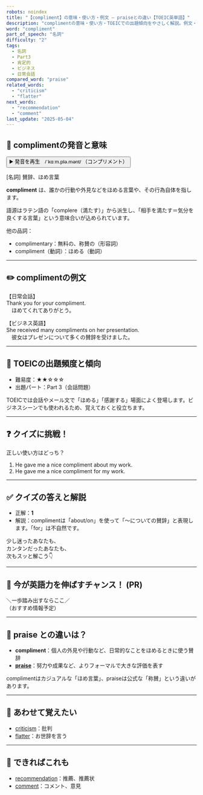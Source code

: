```yaml
---
robots: noindex
title: "【compliment】の意味・使い方・例文 ― praiseとの違い【TOEIC英単語】"
description: "complimentの意味・使い方・TOEICでの出題傾向をやさしく解説。例文・クイズ付きでpraiseとの違いもわかりやすく学べます。"
word: "compliment"
part_of_speech: "名詞"
difficulty: "2"
tags:
  - 名詞
  - Part3
  - 肯定的
  - ビジネス
  - 日常会話
compared_word: "praise"
related_words:
  - "criticism"
  - "flatter"
next_words:
  - "recommendation"
  - "comment"
last_update: "2025-05-04"
---
```


## 🔰 complimentの発音と意味

<button class="play-audio" onclick="playTTS('compliment')">
  <span class="play-audio-main">
    ▶️ 発音を再生　/ˈkɑːm.plə.mənt/
  </span>
  <span class="play-audio-sub">
    （コンプリメント）
  </span>
</button>

[名詞] 賛辞、ほめ言葉

**compliment** は、誰かの行動や外見などをほめる言葉や、その行為自体を指します。

語源はラテン語の「complere（満たす）」から派生し、「相手を満たす＝気分を良くする言葉」という意味合いが込められています。

他の品詞：  
- complimentary：無料の、称賛の（形容詞）
- compliment（動詞）：ほめる（動詞）

---

## ✏️ complimentの例文

【日常会話】  
Thank you for your compliment.  
　ほめてくれてありがとう。

【ビジネス英語】  
She received many compliments on her presentation.  
　彼女はプレゼンについて多くの賛辞を受けました。

---

## 🎯 TOEICの出題頻度と傾向

- 難易度：★★☆☆☆
- 出題パート：Part 3（会話問題）

TOEICでは会話やメール文で「ほめる」「感謝する」場面によく登場します。ビジネスシーンでも使われるため、覚えておくと役立ちます。

---

## ❓ クイズに挑戦！

正しい使い方はどっち？

1. He gave me a nice compliment about my work.  
2. He gave me a nice compliment for my work.

---

## ✅ クイズの答えと解説

- 正解：**1**
- 解説：complimentは「about/on」を使って「～についての賛辞」と表現します。「for」は不自然です。

少し迷ったあなたも、  
カンタンだったあなたも、  
次もスッと解こう👇️

---

## 🚀 今が英語力を伸ばすチャンス！ (PR)

<div class="info-center">
＼一歩踏み出すならここ／<br>  
（おすすめ情報予定）
</div>

---

## 🤔  praise との違いは？

- **compliment**：個人の外見や行動など、日常的なことをほめるときに使う賛辞
- **[praise](/praise)**：努力や成果など、よりフォーマルで大きな評価を表す

complimentはカジュアルな「ほめ言葉」、praiseは公式な「称賛」という違いがあります。

---

## 🧩 あわせて覚えたい

- [criticism](/criticism)：批判
- [flatter](/flatter)：お世辞を言う

---

## 📖 できればこれも

- [recommendation](/recommendation)：推薦、推薦状
- [comment](/comment)：コメント、意見

<!-- cvid: aid27_bid20 -->
